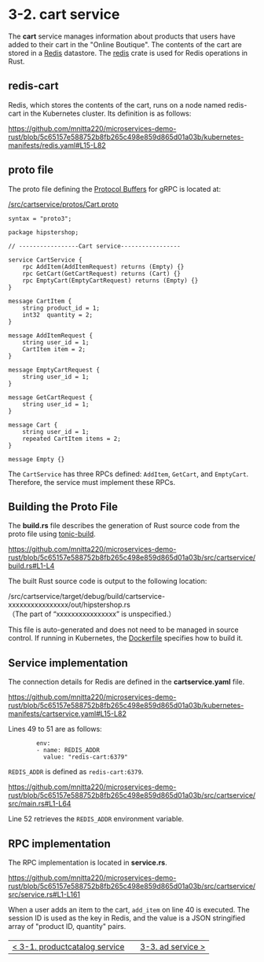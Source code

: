 # 3-2. cart service

The **cart** service manages information about products that users have added to their cart in the "Online Boutique". The contents of the cart are stored in a [Redis](https://redis.io/) datastore. The [redis](https://crates.io/crates/redis) crate is used for Redis operations in Rust.

## redis-cart

Redis, which stores the contents of the cart, runs on a node named redis-cart in the Kubernetes cluster. Its definition is as follows:

https://github.com/mnitta220/microservices-demo-rust/blob/5c65157e588752b8fb265c498e859d865d01a03b/kubernetes-manifests/redis.yaml#L15-L82

## proto file

The proto file defining the [Protocol Buffers](https://protobuf.dev/) for gRPC is located at:

[/src/cartservice/protos/Cart.proto](/src/cartservice/protos/Cart.proto)

```
syntax = "proto3";

package hipstershop;

// -----------------Cart service-----------------

service CartService {
    rpc AddItem(AddItemRequest) returns (Empty) {}
    rpc GetCart(GetCartRequest) returns (Cart) {}
    rpc EmptyCart(EmptyCartRequest) returns (Empty) {}
}

message CartItem {
    string product_id = 1;
    int32  quantity = 2;
}

message AddItemRequest {
    string user_id = 1;
    CartItem item = 2;
}

message EmptyCartRequest {
    string user_id = 1;
}

message GetCartRequest {
    string user_id = 1;
}

message Cart {
    string user_id = 1;
    repeated CartItem items = 2;
}

message Empty {}
```

The `CartService` has three RPCs defined: `AddItem`, `GetCart`, and `EmptyCart`. Therefore, the service must implement these RPCs.

## Building the Proto File

The **build.rs** file describes the generation of Rust source code from the proto file using [tonic-build](https://github.com/hyperium/tonic/tree/master/tonic-build).

https://github.com/mnitta220/microservices-demo-rust/blob/5c65157e588752b8fb265c498e859d865d01a03b/src/cartservice/build.rs#L1-L4

The built Rust source code is output to the following location:

/src/cartservice/target/debug/build/cartservice-xxxxxxxxxxxxxxxx/out/hipstershop.rs  
（The part of “xxxxxxxxxxxxxxxx” is unspecified.）

This file is auto-generated and does not need to be managed in source control. If running in Kubernetes, the [Dockerfile](/src/cartservice/Dockerfile) specifies how to build it.

## Service implementation

The connection details for Redis are defined in the **cartservice.yaml** file.

https://github.com/mnitta220/microservices-demo-rust/blob/5c65157e588752b8fb265c498e859d865d01a03b/kubernetes-manifests/cartservice.yaml#L15-L82

Lines 49 to 51 are as follows:

```
        env:
        - name: REDIS_ADDR
          value: "redis-cart:6379"
```

`REDIS_ADDR` is defined as `redis-cart:6379`.

https://github.com/mnitta220/microservices-demo-rust/blob/5c65157e588752b8fb265c498e859d865d01a03b/src/cartservice/src/main.rs#L1-L64

Line 52 retrieves the `REDIS_ADDR` environment variable.

## RPC implementation

The RPC implementation is located in **service.rs**.

https://github.com/mnitta220/microservices-demo-rust/blob/5c65157e588752b8fb265c498e859d865d01a03b/src/cartservice/src/service.rs#L1-L161

When a user adds an item to the cart, `add_item` on line 40 is executed. The session ID is used as the key in Redis, and the value is a JSON stringified array of "product ID, quantity" pairs.

<table style="width: 90%; margin-top: 20px;">
<tr>
<td style="text-align: left"><a href="./3-1.productcatalog.md">&lt;&nbsp;3-1. productcatalog service</a></td>
<td></td>
<td style="text-align: right"><a href="./3-3.ad.md">3-3. ad service&nbsp;&gt;</a></td>
</tr>
</table>
